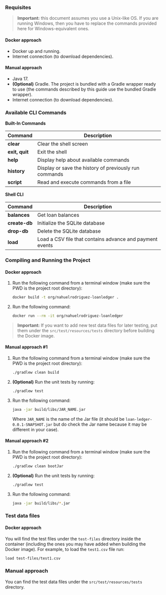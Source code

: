### Requisites

> **Important:** this document assumes you use a Unix-like OS. If you are running Windows, then you have to replace the commands provided here for Windows-equivalent ones.

#### Docker approach
- Docker up and running.
- Internet connection (to download dependencies).

#### Manual approach
- Java 17.
- **(Optional)** Gradle. The project is bundled with a Gradle wrapper ready to use (the commands described by this guide
  use the bundled Gradle wrapper).
- Internet connection (to download dependencies).

### Available CLI Commands

**Built-In Commands**

| Command        | Description                                            |
| -------------- | ------------------------------------------------------ |
| **clear**      | Clear the shell screen                                 |
| **exit, quit** | Exit the shell                                         |
| **help**       | Display help about available commands                  |
| **history**    | Display or save the history of previously run commands |
| **script**     | Read and execute commands from a file                  |

**Shell CLI**

| Command       | Description                                            |
| ------------- | ------------------------------------------------------ |
| **balances**  | Get loan balances                                      |
| **create-db** | Initialize the SQLite database                         |
| **drop-db**   | Delete the SQLite database                             |
| **load**      | Load a CSV file that contains advance and payment events |

### Compiling and Running the Project

#### Docker approach

1. Run the following command from a terminal window (make sure the PWD is the project root directory):

   ```bash
   docker build -t org/nahuelrodriguez-loanledger .
   ```

2. Run the following command:

   ```bash
   docker run --rm -it org/nahuelrodriguez-loanledger
   ```

> **Important:** If you want to add new test data files for later testing, put them under the `src/test/resources/tests` directory before building the Docker image.

#### Manual approach #1

1. Run the following command from a terminal window (make sure the PWD is the project root directory):

   ```bash
   ./gradlew clean build
   ```

2. **(Optional)** Run the unit tests by running:

   ```bash
   ./gradlew test
   ```

3. Run the following command:

   ```bash
   java -jar build/libs/JAR_NAME.jar
   ```

   Where `JAR_NAME` is the name of the Jar file (it should be `loan-ledger-0.0.1-SNAPSHOT.jar` but do check the Jar
   name because it may be different in your case).

#### Manual approach #2

1. Run the following command from a terminal window (make sure the PWD is the project root directory):

   ```bash
   ./gradlew clean bootJar
   ```

2. **(Optional)** Run the unit tests by running:

   ```bash
   ./gradlew test
   ```

3. Run the following command:

   ```bash
   java -jar build/libs/*.jar
   ```

### Test data files

#### Docker approach

You will find the test files under the `test-files` directory inside the container (including the ones you may have added when building the Docker image). For example, to load the `test1.csv` file run:

```bash
load test-files/test1.csv
```

### Manual approach

You can find the test data files under the `src/test/resources/tests` directory.

